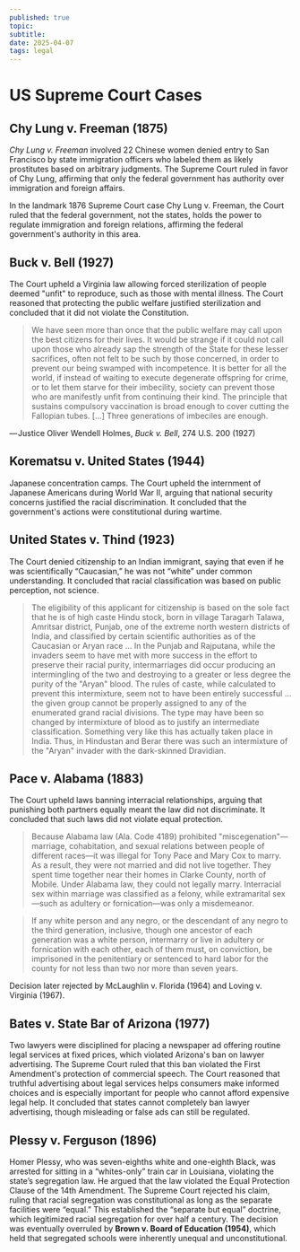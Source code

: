 ```yaml
---
published: true
topic: 
subtitle: 
date: 2025-04-07
tags: legal
---
```

# US Supreme Court Cases

## Chy Lung v. Freeman (1875)

_Chy Lung v. Freeman_ involved 22 Chinese women denied entry to San Francisco by state immigration officers who labeled them as likely prostitutes based on arbitrary judgments. The Supreme Court ruled in favor of Chy Lung, affirming that only the federal government has authority over immigration and foreign affairs.

In the landmark 1876 Supreme Court case Chy Lung v. Freeman, the Court ruled that the federal government, not the states, holds the power to regulate immigration and foreign relations, affirming the federal government's authority in this area.

## Buck v. Bell (1927)

The Court upheld a Virginia law allowing forced sterilization of people deemed "unfit" to reproduce, such as those with mental illness. The Court reasoned that protecting the public welfare justified sterilization and concluded that it did not violate the Constitution.

> We have seen more than once that the public welfare may call upon the best citizens for their lives. It would be strange if it could not call upon those who already sap the strength of the State for these lesser sacrifices, often not felt to be such by those concerned, in order to prevent our being swamped with incompetence. It is better for all the world, if instead of waiting to execute degenerate offspring for crime, or to let them starve for their imbecility, society can prevent those who are manifestly unfit from continuing their kind. The principle that sustains compulsory vaccination is broad enough to cover cutting the Fallopian tubes. [...] Three generations of imbeciles are enough.

— Justice Oliver Wendell Holmes, _Buck v. Bell_, 274 U.S. 200 (1927)

## Korematsu v. United States (1944)

Japanese concentration camps. The Court upheld the internment of Japanese Americans during World War II, arguing that national security concerns justified the racial discrimination. It concluded that the government's actions were constitutional during wartime.

## United States v. Thind (1923)

The Court denied citizenship to an Indian immigrant, saying that even if he was scientifically “Caucasian,” he was not “white” under common understanding. It concluded that racial classification was based on public perception, not science.

> The eligibility of this applicant for citizenship is based on the sole fact that he is of high caste Hindu stock, born in village Taragarh Talawa, Amritsar district, Punjab, one of the extreme north western districts of India, and classified by certain scientific authorities as of the Caucasian or Aryan race ... In the Punjab and Rajputana, while the invaders seem to have met with more success in the effort to preserve their racial purity, intermarriages did occur producing an intermingling of the two and destroying to a greater or less degree the purity of the "Aryan" blood. The rules of caste, while calculated to prevent this intermixture, seem not to have been entirely successful ... the given group cannot be properly assigned to any of the enumerated grand racial divisions. The type may have been so changed by intermixture of blood as to justify an intermediate classification. Something very like this has actually taken place in India. Thus, in Hindustan and Berar there was such an intermixture of the "Aryan" invader with the dark-skinned Dravidian.

## Pace v. Alabama (1883)

The Court upheld laws banning interracial relationships, arguing that punishing both partners equally meant the law did not discriminate. It concluded that such laws did not violate equal protection.

> Because Alabama law (Ala. Code 4189) prohibited "miscegenation"—marriage, cohabitation, and sexual relations between people of different races—it was illegal for Tony Pace and Mary Cox to marry. As a result, they were not married and did not live together. They spent time together near their homes in Clarke County, north of Mobile. Under Alabama law, they could not legally marry. Interracial sex within marriage was classified as a felony, while extramarital sex—such as adultery or fornication—was only a misdemeanor.

> If any white person and any negro, or the descendant of any negro to the third generation, inclusive, though one ancestor of each generation was a white person, intermarry or live in adultery or fornication with each other, each of them must, on conviction, be imprisoned in the penitentiary or sentenced to hard labor for the county for not less than two nor more than seven years.

Decision later rejected by McLaughlin v. Florida (1964) and Loving v. Virginia (1967).

## Bates v. State Bar of Arizona (1977)

Two lawyers were disciplined for placing a newspaper ad offering routine legal services at fixed prices, which violated Arizona's ban on lawyer advertising. The Supreme Court ruled that this ban violated the First Amendment's protection of commercial speech. The Court reasoned that truthful advertising about legal services helps consumers make informed choices and is especially important for people who cannot afford expensive legal help. It concluded that states cannot completely ban lawyer advertising, though misleading or false ads can still be regulated.

## Plessy v. Ferguson (1896)

Homer Plessy, who was seven-eighths white and one-eighth Black, was arrested for sitting in a “whites-only” train car in Louisiana, violating the state’s segregation law. He argued that the law violated the Equal Protection Clause of the 14th Amendment. The Supreme Court rejected his claim, ruling that racial segregation was constitutional as long as the separate facilities were “equal.” This established the “separate but equal” doctrine, which legitimized racial segregation for over half a century. The decision was eventually overruled by **Brown v. Board of Education (1954)**, which held that segregated schools were inherently unequal and unconstitutional.

